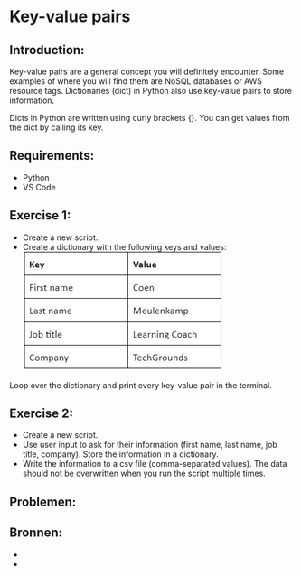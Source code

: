 # Key-value pairs

## Introduction:
Key-value pairs are a general concept you will definitely encounter. Some examples of where you will find them are NoSQL databases or AWS resource tags. Dictionaries (dict) in Python also use key-value pairs to store information.  

Dicts in Python are written using curly brackets {}. You can get values from the dict by calling its key.  

## Requirements:  
- Python 
- VS Code 

## Exercise 1:
- Create a new script.
- Create a dictionary with the following keys and values:  
![Kijk](https://github.com/techgrounds/cloud-6-repo-Electroybot/blob/main/00_includes/%23%23%20Project%20%23%23/PRG-08/Ex%2001%2001.JPG?raw=true)  

Loop over the dictionary and print every key-value pair in the terminal.  

## Exercise 2:  
- Create a new script.  
- Use user input to ask for their information (first name, last name, job title, company). Store the information in a dictionary.  
- Write the information to a csv file (comma-separated values). The data should not be overwritten when you run the script multiple times.  

## Problemen:

## Bronnen:

- 
- 
